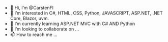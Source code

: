 - 👋 Hi, I’m @CarstenFl
- 👀 I’m interested in C#, HTML, CSS, Python, JAVASCRIPT, ASP.NET, .NET Core, Blazor, uvm.
- 🌱 I’m currently learning ASP.NET MVC with C# AND Python
- 💞️ I’m looking to collaborate on ...
- 📫 How to reach me ...

<!---
CarstenFl/CarstenFl is a ✨ special ✨ repository because its `README.md` (this file) appears on your GitHub profile.
You can click the Preview link to take a look at your changes.
--->
